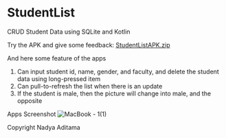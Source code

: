 # StudentList
CRUD Student Data using SQLite and Kotlin

Try the APK and give some feedback: [StudentListAPK.zip](https://github.com/nadyadtm/StudentList/files/3960871/StudentListAPK.zip)

And here some feature of the apps
1. Can input student id, name, gender, and faculty, and delete the student data using long-pressed item
2. Can pull-to-refresh the list when there is an update
3. If the student is male, then the picture will change into male, and the opposite

Apps Screenshot
![MacBook - 1(1)](https://user-images.githubusercontent.com/15353477/70801843-8a665c80-1de2-11ea-8bcf-99c2ea5a4a92.png)

Copyright Nadya Aditama

